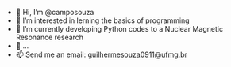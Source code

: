 - 👋 Hi, I’m @camposouza
- 👀 I’m interested in lerning the basics of programming
- 🌱 I’m currently developing Python codes to a Nuclear Magnetic Resonance research
- 💞️ ...
- 📫 Send me an email: guilhermesouza0911@ufmg.br

<!---
camposouza/camposouza is a ✨ special ✨ repository because its `README.md` (this file) appears on your GitHub profile.
You can click the Preview link to take a look at your changes.
--->
